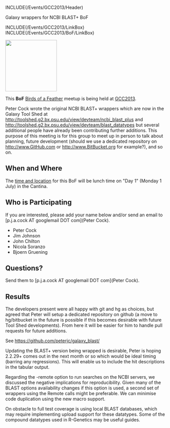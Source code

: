 INCLUDE(/Events/GCC2013/Header)

<div class="title">Galaxy wrappers for NCBI BLAST+ BoF</div>

INCLUDE(/Events/GCC2013/LinkBox)
INCLUDE(/Events/GCC2013/BoF/LinkBox)

<div class='left'><a href='/Events/GCC2013/BoF.md'><img src='/Images/Logos/GCC2013BoFLogo.png' alt='' width="160" /></a></div>

This **BoF** [Birds of a Feather](/Events/GCC2013/BoF) meetup is being held at [GCC2013](/Events/GCC2013).

Peter Cock wrote the original NCBI BLAST+ wrappers which are now in the Galaxy Tool Shed at http://toolshed.g2.bx.psu.edu/view/devteam/ncbi_blast_plus and http://toolshed.g2.bx.psu.edu/view/devteam/blast_datatypes but several additional people have already been contributing further additions. This purpose of this meeting is for this group to meet up in person to talk about planning, future development (should we use a dedicated repository on http://www.GitHub.com or http://www.BitBucket.org for example?), and so on.

## When and Where

The [time and location](/Events/GCC2013/BoF.md#bof-schedule) for this BoF will be lunch time on "Day 1" (Monday 1 July) in the Cantina.

## Who is Participating

If you are interested, please add your name below and/or send an email to [p.j.a.cock AT googlemail DOT com](Peter Cock).

* Peter Cock
* Jim Johnson
* John Chilton
* Nicola Soranzo
* Bjoern Gruening


## Questions?

Send them to  [p.j.a.cock AT googlemail DOT com](Peter Cock).


## Results

The developers present were all happy with git and hg as choices, but agreed that Peter will setup a dedicated repository on github (a move to hg/bitbucket in the future is possible if this becomes desirable with future Tool Shed developments). From here it will be easier for him to handle pull requests for future additions.

See https://github.com/peterjc/galaxy_blast/

Updating the BLAST+ version being wrapped is desirable, Peter is hoping 2.2.29+ comes out in the next month or so which would be ideal timing (barring any regressions). This will enable us to include the hit descriptions in the tabular output.

Regarding the -remote option to run searches on the NCBI servers, we discussed the negative implications for reproducibility. Given many of the BLAST options availability changes if this option is used, a second set of wrappers using the Remote calls might be preferable. We can minimise code duplication using the new macro support.

On obstacle to full test coverage is using local BLAST databases, which may require implementing upload support for these datatypes. Some of the compound datatypes used in R-Genetics may be useful guides.
